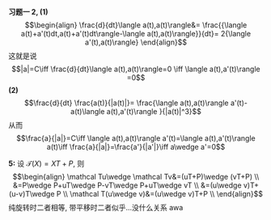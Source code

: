 **习题一 2, (1)**
$$\begin{align}
\frac{d}{dt}\langle a(t),a(t)\rangle&= \frac{{\langle a(t)+a'(t)dt,a(t)+a'(t)dt\rangle-\langle a(t),a(t)\rangle}}{dt}= 2{\langle a'(t),a(t)\rangle}
\end{align}$$
这就是说
$$|a|=C\iff \frac{d}{dt}\langle a(t),a(t)\rangle=0 \iff \langle a(t),a'(t)\rangle =0$$
**(2)**
$$\frac{d}{dt} \frac{a(t)}{|a(t)|}= \frac{\langle a(t),a(t)\rangle a'(t)-a(t)\langle a(t),a'(t)\rangle }{|a(t)|^3}$$
从而
$$\frac{a}{|a|}=C\iff \langle a(t),a(t)\rangle a'(t)=\langle a(t),a'(t)\rangle a(t)\iff \frac{a}{|a|}=\frac{a'}{|a'|}\iff a\wedge a'=0$$

**5:** 设 $\mathcal T(X)=XT+P$, 则
$$\begin{align}
\mathcal Tu\wedge \mathcal Tv&=(uT+P)\wedge (vT+P) \\
&=P\wedge P+uT\wedge P-vT\wedge P+uT\wedge vT \\
&=(u\wedge v)T+(u-v)T\wedge P \\
\mathcal T(u\wedge v)&=(u\wedge v)T+P \\
\end{align}$$
纯旋转时二者相等, 带平移时二者似乎...没什么关系 awa
